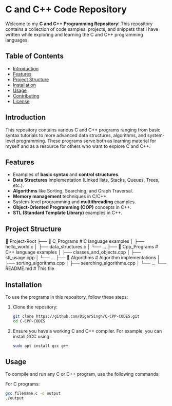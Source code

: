 # C and C++ Code Repository

Welcome to my **C and C++ Programming Repository**! This repository contains a collection of code samples, projects, and snippets that I have written while exploring and learning the C and C++ programming languages.

## Table of Contents

- [Introduction](#introduction)
- [Features](#features)
- [Project Structure](#project-structure)
- [Installation](#installation)
- [Usage](#usage)
- [Contributing](#contributing)
- [License](#license)

## Introduction

This repository contains various C and C++ programs ranging from basic syntax tutorials to more advanced data structures, algorithms, and system-level programming. These programs serve both as learning material for myself and as a resource for others who want to explore C and C++.

## Features

- Examples of **basic syntax** and **control structures**.
- **Data Structures** implementation (Linked lists, Stacks, Queues, Trees, etc.).
- **Algorithms** like Sorting, Searching, and Graph Traversal.
- **Memory management** techniques in C/C++.
- System-level programming and **multithreading** examples.
- **Object-Oriented Programming (OOP)** concepts in C++.
- **STL (Standard Template Library)** examples in C++.

## Project Structure
📁 Project-Root ├── 📁 C_Programs # C language examples │ ├── hello_world.c │ ├── data_structures.c │ └── ... ├── 📁 Cpp_Programs # C++ language examples │ ├── classes_and_objects.cpp │ ├── stl_usage.cpp │ └── ... ├── 📁 Algorithms # Algorithm implementations │ ├── sorting_algorithms.cpp │ ├── searching_algorithms.cpp │ └── ... └── README.md # This file


## Installation

To use the programs in this repository, follow these steps:

1. Clone the repository:
    ```bash
    git clone https://github.com/DigarSingh/C-CPP-CODES.git
    cd C-CPP-CODES
    ```

2. Ensure you have a working C and C++ compiler. For example, you can install GCC using:
    ```bash
    sudo apt install gcc g++
    ```

## Usage

To compile and run any C or C++ program, use the following commands:

For C programs:
```bash
gcc filename.c -o output
./output


